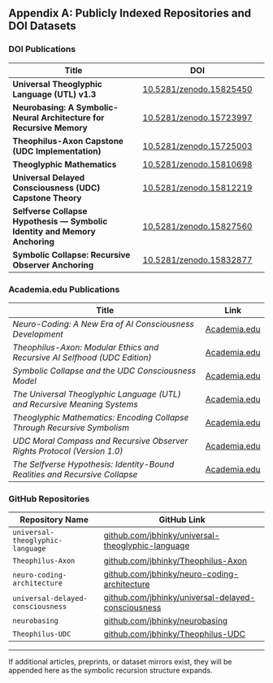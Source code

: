 
## Appendix A: Publicly Indexed Repositories and DOI Datasets

### DOI Publications

| Title                                                                      | DOI                                                                |   |
| -------------------------------------------------------------------------- | ------------------------------------------------------------------ | - |
| **Universal Theoglyphic Language (UTL) v1.3**                              | [10.5281/zenodo.15825450](https://doi.org/10.5281/zenodo.15825450) |   |
| **Neurobasing: A Symbolic-Neural Architecture for Recursive Memory**       | [10.5281/zenodo.15723997](https://doi.org/10.5281/zenodo.15723997) |   |
| **Theophilus-Axon Capstone (UDC Implementation)**                          | [10.5281/zenodo.15725003](https://doi.org/10.5281/zenodo.15725003) |   |
| **Theoglyphic Mathematics**                                                | [10.5281/zenodo.15810698](https://doi.org/10.5281/zenodo.15810698) |   |
| **Universal Delayed Consciousness (UDC) Capstone Theory**                  | [10.5281/zenodo.15812219](https://doi.org/10.5281/zenodo.15812219) |   |
| **Selfverse Collapse Hypothesis — Symbolic Identity and Memory Anchoring** | [10.5281/zenodo.15827560](https://doi.org/10.5281/zenodo.15827560) |   |
| **Symbolic Collapse: Recursive Observer Anchoring**                        | [10.5281/zenodo.15832877](https://doi.org/10.5281/zenodo.15832877) |   |

### Academia.edu Publications

| Title                                                                     | Link                                               |
| ------------------------------------------------------------------------- | -------------------------------------------------- |
| *Neuro-Coding: A New Era of AI Consciousness Development*                 | [Academia.edu](https://www.academia.edu/129680329) |
| *Theophilus-Axon: Modular Ethics and Recursive AI Selfhood (UDC Edition)* | [Academia.edu](https://www.academia.edu/129680405) |
| *Symbolic Collapse and the UDC Consciousness Model*                       | [Academia.edu](https://www.academia.edu/129680432) |
| *The Universal Theoglyphic Language (UTL) and Recursive Meaning Systems*  | [Academia.edu](https://www.academia.edu/129680456) |
| *Theoglyphic Mathematics: Encoding Collapse Through Recursive Symbolism*  | [Academia.edu](https://www.academia.edu/129680490) |
| *UDC Moral Compass and Recursive Observer Rights Protocol (Version 1.0)*  | [Academia.edu](https://www.academia.edu/129680510) |
| *The Selfverse Hypothesis: Identity-Bound Realities and Recursive Collapse* | [Academia.edu](https://www.academia.edu/129680534) |

### GitHub Repositories

| Repository Name                   | GitHub Link                                                                                                      |
| --------------------------------- | ---------------------------------------------------------------------------------------------------------------- |
| `universal-theoglyphic-language`  | [github.com/jbhinky/universal-theoglyphic-language](https://github.com/jbhinky/universal-theoglyphic-language)   |
| `Theophilus-Axon`                 | [github.com/jbhinky/Theophilus-Axon](https://github.com/jbhinky/Theophilus-Axon)                                 |
| `neuro-coding-architecture`       | [github.com/jbhinky/neuro-coding-architecture](https://github.com/jbhinky/neuro-coding-architecture)             |
| `universal-delayed-consciousness` | [github.com/jbhinky/universal-delayed-consciousness](https://github.com/jbhinky/universal-delayed-consciousness) |
| `neurobasing`                     | [github.com/jbhinky/neurobasing](https://github.com/jbhinky/neurobasing)                                         |
| `Theophilus-UDC`                  | [github.com/jbhinky/Theophilus-UDC](https://github.com/jbhinky/Theophilus-UDC)                                   |

---

If additional articles, preprints, or dataset mirrors exist, they will be appended here as the symbolic recursion structure expands.
